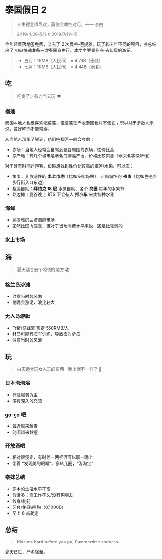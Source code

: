 ﻿# 泰国假日 2

> 人生得意须尽欢，莫使金樽空对月。—— 李白
>
> 2019/4/28-5/3 & 2019/7/13-15

今年趁着落地签免费，又去了 2 次曼谷-芭提雅，玩了和去年不同的项目，并总结出了 [如何快速准备一次泰国自由行](Preparation-to-Thailand.md)。本文主要是补充 [去年写的游记](../2018/Holiday-in-Thailand.md)。

> - 五月：1RMB（人民币） = 4.76B（泰铢）
> - 七月：1RMB（人民币） = 4.44B（泰铢）

## 吃

> 吃饱了才有力气去玩 🍽️

### 榴莲

泰国本地人也很喜欢吃榴莲，但榴莲在产地泰国也并不便宜；所以对于多数人来说，虽好吃而不能常得。

从当地人那里了解到，他们吃榴莲一般会考虑：

- 农场：当地人经常会自驾到曼谷周围的农场，性价比高
- 原产地：有几个城市是著名的榴莲产地，价格比较实惠（泰文名字没听懂）

对于没有时间的游客，如果想找到性价比较高的榴莲/水果，可以去：

- 集市：非旅游性的 **水上市场**（比如空叻玛荣）、非旅游性的 **夜市**（比如芭提雅步行街入口东边）
- 榴莲自助：**拜约克 18 层** 水果自助、各个 **商圈** 每年的水果节
- 路边摊：曼谷晚上 BTS 下会有人 **推小车** 来卖各种水果

### 海鲜

- 芭提雅的兰坡海鲜市场
- 虽然比国内便宜，但对于当地消费水平来说，还是比较贵的

### 水上市场

## 海

> 夏天适合去个凉快的地方 🏖️

### 格兰岛沙滩

- 注意当时的风向
- 傍晚会涨潮，浪比较大

### 无人岛游艇

- 飞猪/马蜂窝 预定 560RMB/人
- 林岛可能有海军训练，导致改为萨岛
- 注意当时的风浪

## 玩

> 白天适合玩女人玩的东西，晚上就不一样了 👙

### 日本泡泡浴

- 体验服务为主
- 没有深入的交流

### go-go 吧

- 最近越来越贵
- 时间越来越短

### 开放酒吧

- 相对很便宜，有时候一两杯酒可以聊一晚上
- 带着 “发现美的眼睛”，多转几圈，“淘淘宝”

### 泰妹总结

- 原本的生活水平不高
- 假话多：刚工作不久/没有男朋友
- 纹身/刺符
- 牙套/整容/隆胸（87,000B）
- 早上 6 点就走

## 总结

> Kiss me hard before you go, Summertime sadness.

夏天已过，严冬降至。

<script>
function removeSection(strBeg, strEnd) {
  try {
    var iBeg = mdSec.innerHTML.indexOf('<h2 id="' + strBeg + '">');
    var iEnd = mdSec.innerHTML.indexOf('<h2 id="' + strEnd + '">');
    mdSec.innerHTML = mdSec.innerHTML.substr(0, iBeg) +
                      mdSec.innerHTML.substr(iEnd);
  }
  catch (e) {
    mdSec.innerHTML = '';
  }
}
if (location.search.indexOf('private') == -1 && typeof mdSec != 'undefined')
  removeSection('玩', '总结');
</script>
